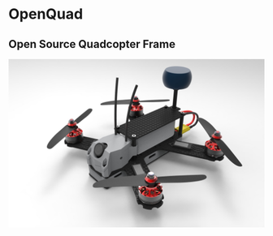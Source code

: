 # OpenQuad
## Open Source Quadcopter Frame ##
![alt tag](https://github.com/MikeKilo/OpenQuad/blob/master/MK210.40.jpg)
